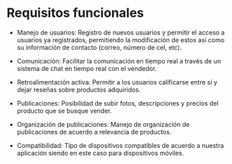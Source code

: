 # Requisitos funcionales

-   Manejo de usuarios: Registro de nuevos usuarios y permitir el acceso a usuarios ya registrados, permitiendo la modificación de estos así como su información de contacto (correo, número de cel, etc). 
    
-   Comunicación: Facilitar la comunicación en tiempo real a través de un sistema de chat en tiempo real con el vendedor.
    
-   Retroalimentación activa: Permitir a los usuarios calificarse entre sí y dejar reseñas sobre productos adquiridos.
    
-   Publicaciones: Posibilidad de subir fotos, descripciones y precios del producto que se busque vender.
    
-   Organización de publicaciones: Manejo de organización de publicaciones de acuerdo a relevancia de productos. 
-   Compatibilidad: Tipo de dispositivos compatibles de acuerdo a nuestra aplicación siendo en este caso para 
    dispositivos móviles. 
 

